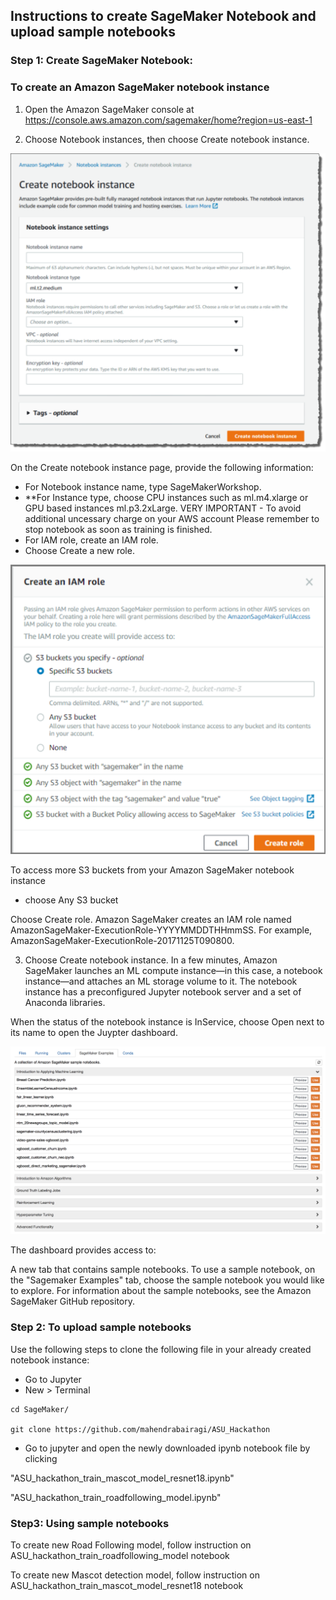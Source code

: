 ## Instructions to create SageMaker Notebook and upload sample notebooks

### Step 1: Create SageMaker Notebook:

### To create an Amazon SageMaker notebook instance

1. Open the Amazon SageMaker console at https://console.aws.amazon.com/sagemaker/home?region=us-east-1

2. Choose Notebook instances, then choose Create notebook instance.

![image 1](pic1.png)

On the Create notebook instance page, provide the following information:
- For Notebook instance name, type SageMakerWorkshop.
- **For Instance type, choose CPU instances such as ml.m4.xlarge or GPU based instances ml.p3.2xLarge. VERY IMPORTANT - To avoid additional uncessary charge on your AWS account Please remember to stop notebook as soon as training is finished. 
- For IAM role, create an IAM role.
- Choose Create a new role.

![image 2](pic2.png)

To access more S3 buckets from your Amazon SageMaker notebook instance
- choose Any S3 bucket

Choose Create role.
Amazon SageMaker creates an IAM role named AmazonSageMaker-ExecutionRole-YYYYMMDDTHHmmSS. For example, AmazonSageMaker-ExecutionRole-20171125T090800.

3. Choose Create notebook instance.
In a few minutes, Amazon SageMaker launches an ML compute instance—in this case, a notebook instance—and attaches an ML storage volume to it. The notebook instance has a preconfigured Jupyter notebook server and a set of Anaconda libraries. 

When the status of the notebook instance is InService, choose Open next to its name to open the Juypter dashboard.

![image 3](pic3.png)

The dashboard provides access to:

A new tab that contains sample notebooks. To use a sample notebook, on the "Sagemaker Examples" tab, choose the sample notebook you would like to explore. For information about the sample notebooks, see the Amazon SageMaker GitHub repository.

### Step 2: To upload sample notebooks
Use the following steps to clone the following file in your already created notebook instance:
- Go to Jupyter
- New > Terminal

```
cd SageMaker/

git clone https://github.com/mahendrabairagi/ASU_Hackathon

```
- Go to jupyter and open the newly downloaded ipynb notebook file by clicking 

"ASU_hackathon_train_mascot_model_resnet18.ipynb"

"ASU_hackathon_train_roadfollowing_model.ipynb"

### Step3: Using sample notebooks

To create new Road Following model, follow instruction on ASU_hackathon_train_roadfollowing_model notebook

To create new Mascot detection model, follow instruction on ASU_hackathon_train_mascot_model_resnet18 notebook





